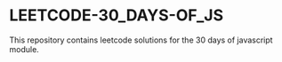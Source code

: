 # LEETCODE-30_DAYS-OF_JS
This repository contains leetcode solutions for the 30 days of javascript module.
